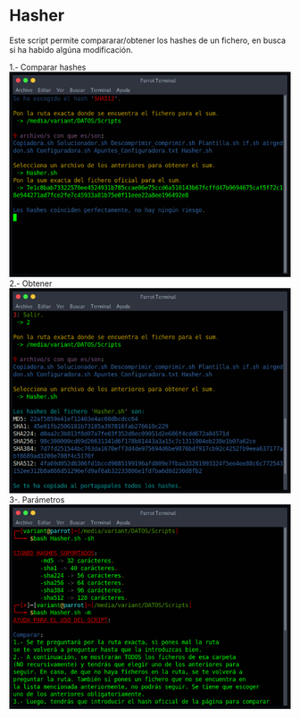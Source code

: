 # Hasher

Este script permite compararar/obtener los hashes de un fichero, en busca si ha habido algúna modificación.

1.- Comparar hashes
![Comparar](imagenes/1.png)
2.- Obtener
![Obtener](imagenes/2.png)
3-. Parámetros
![Parámetros](imagenes/3.png)
